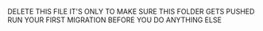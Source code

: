 DELETE THIS FILE IT'S ONLY TO MAKE SURE THIS FOLDER GETS PUSHED
RUN YOUR FIRST MIGRATION BEFORE YOU DO ANYTHING ELSE